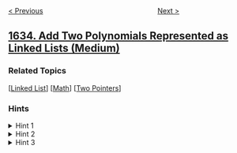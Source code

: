 <!--|This file generated by command(leetcode description); DO NOT EDIT.    |-->
<!--+----------------------------------------------------------------------+-->
<!--|@author    awesee <openset.wang@gmail.com>                           |-->
<!--|@link      https://github.com/awesee                                 |-->
<!--|@home      https://github.com/awesee/leetcode                        |-->
<!--+----------------------------------------------------------------------+-->

[< Previous](../percentage-of-users-attended-a-contest "Percentage of Users Attended a Contest")
　　　　　　　　　　　　　　　　
[Next >](../hopper-company-queries-i "Hopper Company Queries I")

## [1634. Add Two Polynomials Represented as Linked Lists (Medium)](https://leetcode.com/problems/add-two-polynomials-represented-as-linked-lists "求两个多项式链表的和")



### Related Topics
  [[Linked List](../../tag/linked-list/README.md)]
  [[Math](../../tag/math/README.md)]
  [[Two Pointers](../../tag/two-pointers/README.md)]

### Hints
<details>
<summary>Hint 1</summary>
Process both linked lists at the same time
</details>

<details>
<summary>Hint 2</summary>
If the current power of the two heads is equal, add this power with the sum of the coefficients to the answer list.
</details>

<details>
<summary>Hint 3</summary>
If one head has a larger power, add this power to the answer list and move only this head.
</details>
